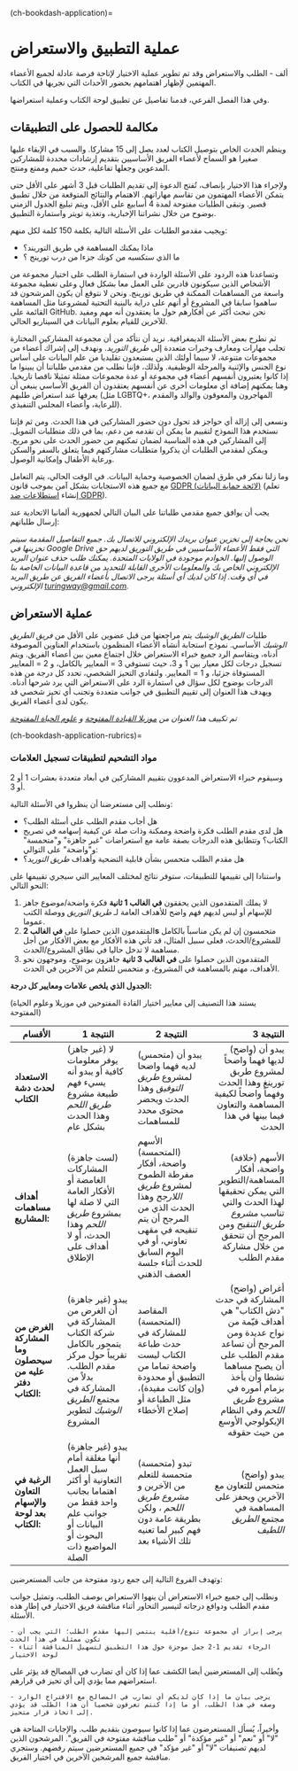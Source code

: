 (ch-bookdash-application)=
# عملية التطبيق والاستعراض

ألف - الطلب والاستعراض وقد تم تطوير عملية الاختيار لإتاحة فرصة عادلة لجميع الأعضاء المهتمين لإظهار اهتمامهم بحضور الأحداث التي نجريها في الكتاب.

وفي هذا الفصل الفرعي، قدمنا تفاصيل عن تطبيق لوحة الكتاب وعملية استعراضها.

## مكالمة للحصول على التطبيقات

وينظم الحدث الخاص بتوصيل الكتاب لعدد يصل إلى 15 مشاركا. والسبب في الإبقاء عليها صغيرا هو السماح لأعضاء الفريق الأساسيين بتقديم إرشادات محددة للمشاركين المدعوين وجعلها تفاعلية، حدث حميم وممتع ومنتج.

ولإجراء هذا الاختيار بإنصاف، تُفتح الدعوة إلى تقديم الطلبات قبل 3 أشهر على الأقل حتى يتمكن الأعضاء المهتمون من تقاسم مهاراتهم. الاهتمام والنتائج المتوقعة من خلال تطبيق قصير. وتبقى الطلبات مفتوحة لمدة 4 أسابيع على الأقل، ويتم تبليغ الجدول الزمني بوضوح من خلال نشراتنا الإخبارية، وتغذية تويتر واستمارة التطبيق.

ويجيب مقدمو الطلبات على الأسئلة التالية بكلمة 150 كلمة لكل منهم:
- ماذا يمكنك المساهمة في طريق التوريند؟
- ما الذي ستكسبه من كونك جزءا من درب تورينج ؟

وتساعدنا هذه الردود على الأسئلة الواردة في استمارة الطلب على اختيار مجموعة من الأشخاص الذين سيكونون قادرين على العمل معا بشكل فعال وعلى تغطية مجموعة واسعة من المساهمات الممكنة في طريق تورينج. ونحن لا نتوقع أن يكون المرشحون قد ساهموا سابقا في المشروع أو أنهم على دراية بالبنية التحتية لمشروعنا مثل المساهمة القائمة على GitHub. نحن نبحث أكثر عن أفكارهم حول ما يعتقدون أنه مهم ومفيد للآخرين للقيام بعلوم البيانات في السيناريو الحالي.



ثم نطرح بعض الأسئلة الديمغرافية. نريد أن نتأكد من أن مجموعة المشاركين المختارة تجلب مهارات ومعارف وخبرات متعددة إلى _طريق التوريد_. ونهدف إلى إشراك أعضاء من مجموعات متنوعة، لا سيما أولئك الذين يستبعدون تقليديا من علم البيانات على أساس نوع الجنس والإثنية والمرحلة الوظيفية. ولذلك، فإننا نطلب من مقدمي طلباتنا أن يبينوا ما إذا كانوا يعتبرون أنفسهم أعضاء في مجموعة أو عدة مجموعات ممثلة تمثيلا ناقصا تاريخيا. وهنا يمكنهم إضافة أي معلومات أخرى عن أنفسهم يعتقدون أن الفريق الأساسي ينبغي أن يعرفها عند استعراض طلبهم (مثل LGBTQ+، المهاجرون والمعوقون والوالد والمقدم للرعاية، وأعضاء المجلس التنفيذي).

ونسعى إلى إزالة أي حواجز قد تحول دون حضور المشاركين في هذا الحدث. ومن ثم فإننا نستخدم هذا النموذج لتقييم ما يمكن أن نقدمه من دعم، بما في ذلك متطلبات التمويل. إلى المشاركين في هذه المناسبة لضمان تمكنهم من حضور الحدث على نحو مريح. ويمكن لمقدمي الطلبات أن يذكروا متطلبات مشاركتهم فيما يتعلق بالسفر والسكن ورعاية الأطفال وإمكانية الوصول.

وما زلنا نفكر في طرق لضمان الخصوصية وحماية البيانات. في الوقت الحالي، يتم التعامل مع جميع هذه الاستجابات بشكل آمن بموجب قانون [GDPR (لائحة حماية البيانات)](https://en.wikipedia.org/wiki/General_Data_Protection_Regulation) (تعلم إنشاء [استطلاعات ضد GDPR](https://www.surveylegend.com/gdpr/how-to-make-gdpr-proof-surveys-or-forms/)).

يجب أن يوافق جميع مقدمي طلباتنا على البيان التالي لجمهورية ألمانيا الاتحادية عند إرسال طلباتهم:

*نحن بحاجة إلى تخزين عنوان بريدك الإلكتروني للاتصال بك. جميع التفاصيل المقدمة سيتم تخزينها في Google Drive التي فقط الأعضاء الأساسيين في _طريق التوريق_ لديهم حق الوصول إليها. الخوادم موجودة في الولايات المتحدة. يمكنك طلب حذف عنوان البريد الإلكتروني الخاص بك والمعلومات الأخرى القابلة للتحديد من قاعدة البيانات الخاصة بنا في أي وقت. إذا كان لديك أي أسئلة يرجى الاتصال بأعضاء الفريق عن طريق البريد الإلكتروني turingway@gmail.com.*

## عملية الاستعراض

طلبات _الطريق الوشيك_ يتم مراجعتها من قبل عضوين على الأقل من _فريق الطريق الوشيك_ الأساسي. نموذج استجابة أنشأه الأعضاء المنظمون باستخدام العناوين الموصوفة أدناه، ويتقاسم الرد جميع خبراء الاستعراض خلال اجتماع معين بين أعضاء الفريق. ويتم تسجيل درجات لكل معيار بين 1 و 3، حيث تستوفي 3 = المعايير بالكامل، و 2 = المعايير المستوفاة جزئيا، و 1 = المعايير. ولتفادي التحيز الشخصي، تحدد كل درجة من هذه الدرجات بوضوح لكل سؤال في استمارة الرد على الاستعراض التي يرد شرحها أدناه. ويهدف هذا العنوان إلى تقييم التطبيق في جوانب متعددة وتجنب أي تحيز شخصي قد يكون لدى أعضاء الفريق.

*تم تكييف هذا العنوان من [موزيلا القيادة المفتوحة](https://foundation.mozilla.org/en/initiatives/mozilla-open-leaders/) و [علوم الحياة المفتوحة](https://openlifesci.org/)*

(ch-bookdash-application-rubrics)=
### مواد التشحيم لتطبيقات تسجيل العلامات

وسيقوم خبراء الاستعراض المدعوون بتقييم المشاركين في أبعاد متعددة بعشرات 1 أو 2 أو 3.

ونطلب إلى مستعرضنا أن ينظروا في الأسئلة التالية:

* هل أجاب مقدم الطلب على أسئلة الطلب؟
* هل لدى مقدم الطلب فكرة واضحة وممكنة وذات صلة عن كيفية إسهامه في تصريح الكتاب؟    وتتطابق هذه الدرجات بصفة عامة مع استعراضات "غير جاهزة" و"متحمسة" و"واضحة" على التوالي:
* هل مقدم الطلب متحمس بشأن قابلية التضحية وأهداف _طريق التوريد_؟


واستنادا إلى تقييمها للتطبيقات، ستوفر نتائج لمختلف المعايير التي سيجري تقييمها على النحو التالي:
1. لا يملك المتقدمون الذين يحققون **في الغالب 1 ثانية** فكرة واضحة/موضوع جاهز للإسهام أو ليس لديهم فهم واضح للأهداف العامة لـ _طريق التوريق_ ووصلة الكتب عموما.
2. المتقدمون الذين حصلوا على **في الغالب 2s** متحمسون إن لم يكن مناسباً بالكامل للمشروع/الحدث، فعلى سبيل المثال، قد تأتي هذه الأفكار مع بعض الأفكار من أجل مساهمة لا تدخل حاليا في نطاق المشروع/الحدث.
3. المتقدمون الذين حصلوا على **في الغالب 3 ثانية** جاهزون بوضوح، وموجهون نحو الأهداف، مهتم بالمساهمة في المشروع، و متحمس للتعلم من الآخرين في الحدث.

**الجدول الذي يلخص علامات ومعايير كل درجة:**

(يستند هذا التصنيف إلى معايير اختيار القادة المفتوحين في موزيلا وعلوم الحياة المفتوحة)

| الأقسام                                                | النتيجة 1                                                                                                                                                  | النتيجة 2                                                                                                                                                                  |                                                                                                                                                                                                         النتيجة 3 |
| ------------------------------------------------------ | ---------------------------------------------------------------------------------------------------------------------------------------------------------- | -------------------------------------------------------------------------------------------------------------------------------------------------------------------------- | -----------------------------------------------------------------------------------------------------------------------------------------------------------------------------------------------------------------:|
| **الاستعداد لحدث دشة الكتاب**                          | (غير جاهز) لا يوفر معلومات كافية أو يبدو أنه يسيء فهم طبيعة مشروع _طريق اللحم_ وهذا الحدث بشكل عام                                                         | (متحمس) يبدو أن لديه فهما واضحا لمشروع _طريق التوفيق_ وهذا الحدث ويحضر محتوى محدد للمساهمات                                                                                |                                                                                    (واضح) يبدو أن لديها فهماً واضحاً لمشروع طريق تورينغ وهذا الحدث وفهماً واضحاً لكيفية المساهمة والتعاون فيما بينها في هذا الحدث |
| **أهداف مساهمات المشاريع:**                            | (لست جاهزة) المشاركات الغامضة أو الأفكار العامة التي لا صلة لها بمشروع _طريق اللحم_ وهذا الحدث، أو لا أهداف على الإطلاق                                    | الأسهم (المتحمسة) واضحة، أفكار مفرطة الطموح لمشروع _طريق اللارجح_ وهذا الحدث الذي من المرجح أن يتم تنقيحه في مقهى تعاوني، أو في اليوم السابق للحدث أثناء جلسة العصف الذهني |                                                          (خلافة) الأسهم واضحة، أفكار المساهمة/التطوير التي يمكن تحقيقها لهذا الحدث والتي تناسب _مشروع طريق التنقيح_ ومن المرجح أن تتحقق من خلال مشاركة مقدم الطلب |
| **الغرض من المشاركة وما سيحصلون عليه من دفتر الكتاب:** | (غير جاهزة) يبدو أن الغرض من المشاركة في شركة الكتاب يتمحور بالكامل تقريباً حول مركز مقدم الطلب. بدلاً من المشاركة في مجتمع _الطريق الوشيك_ لتطوير المشروع | المقاصد (المتحمسة) للمشاركة في حدث طباعة الكتاب ليست واضحة تماما من التطبيق أو محدودة (وإن كانت مفيدة)، مثل الطباعة أو إصلاح الأخطاء                                       | (واضح) أغراض المشاركة في حدث "دش الكتاب" هي أهداف قيّمة من نواح عديدة ومن المرجح أن تساعد مقدم الطلب على أن يصبح مساهما نشطا وأن يأخذ بزمام أموره في مشروع _طريق اللحم_ وفي النظام الإيكولوجي الأوسع من حيث حقوقه |
| **الرغبة في التعاون والإسهام بعد لوحة الكتاب:**        | (غير جاهزة) يبدو أنها مغلقة أمام سبل العمل التعاونية أو أكثر اهتماما بجانب واحد فقط من جوانب علم البيانات أو البحوث أو المواضيع ذات الصلة                  | (متحمسة) تبدو متحمسة للتعلم من الآخرين و _مشروع طريق اللحم_ ، ولكن بطريقة عامة دون فهم كبير لما تعنيه تلك الأشياء بعد                                                      |                                                                                                                                  (واضح) يبدو متحمس للتعاون مع الآخرين ويحفز على المساهمة في مجتمع _الطريق اللطيف_ |

وتهدف الفروع التالية إلى جمع ردود مفتوحة من جانب المستعرضين:

ونطلب إلى جميع خبراء الاستعراض أن ينهوا الاستعراض بوصف الطلب، وتمثيل جوانب مقدم الطلب ودوافع درجاته لتيسير التحاور أثناء مناقشة فريق الاختيار في إطار هذه الأسئلة.

```
- يرجى إبراز أي مجموعة تنوع/أقلية ينتمي إليها مقدم الطلب؛ التي يجب أن تكون ممثلة في هذا الحدث
- الرجاء تقديم 1-2 جمل موجزة حول هذا التطبيق لتسهيل المناقشة أثناء لوحة الاختيار
```

ويُطلب إلى المستعرضين أيضا الكشف عما إذا كان أي تضارب في المصالح قد يؤثر على استعراضهم مما يؤدي إلى أي تحيز في قرارهم.

```
- يرجى بيان ما إذا كان لديكم أي تضارب في المصالح مع الاقتراح الوارد وصفه في هذا الطلب، أو ما إذا كنتم تعرفون شخصيا أن هذا الطلب قد يؤدي إلى اتخاذ قرار متحيز.
```

وأخيراً، يُسأل المستعرضون عما إذا كانوا سيوصون بتقديم طلب. والإجابات المتاحة هي "لا" أو "نعم" أو "غير مؤكدة" أو "طلب مناقشة مفتوحة في الفريق". المرشحون الذين لديهم تصنيفات "لا" أو "غير مؤكد" في جميع المستعرضين سيتم رفضهم. وستجري مناقشة جميع المرشحين الآخرين في اختيار الفريق.

